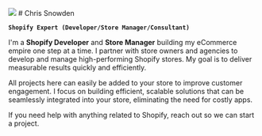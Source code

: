 <img src="https://cdn.worldvectorlogo.com/logos/shopify.svg"/> # Chris Snowden

**`Shopify Expert (Developer/Store Manager/Consultant)`**

I'm a **Shopify Developer** and **Store Manager** building my eCommerce empire one step at a time. I partner with store owners and agencies to develop and manage high-performing Shopify stores. My goal is to deliver measurable results quickly and efficiently.

All projects here can easily be added to your store to improve customer engagement. I focus on building efficient, scalable solutions that can be seamlessly integrated into your store, eliminating the need for costly apps.

If you need help with anything related to Shopify, reach out so we can start a project.

